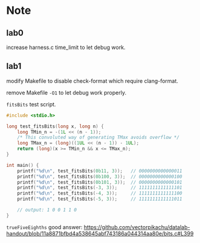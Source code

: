 # Note

## lab0

increase harness.c time_limit to let debug work.

## lab1

modify Makefile to disable check-format which require clang-format.

remove Makefile `-O1` to let debug work properly.

`fitsBits` test script.

```c
#include <stdio.h>

long test_fitsBits(long x, long n) {
    long TMin_n = -(1L << (n - 1));
    /* This convoluted way of generating TMax avoids overflow */
    long TMax_n = (long)((1UL << (n - 1)) - 1UL);
    return (long)(x >= TMin_n && x <= TMax_n);
}

int main() {
    printf("%d\n", test_fitsBits(0b11, 3));   // 0000000000000011
    printf("%d\n", test_fitsBits(0b100, 3));  // 0000000000000100
    printf("%d\n", test_fitsBits(0b101, 3));  // 0000000000000101
    printf("%d\n", test_fitsBits(-3, 3));     // 1111111111111101
    printf("%d\n", test_fitsBits(-4, 3));     // 1111111111111100
    printf("%d\n", test_fitsBits(-5, 3));     // 1111111111111011

    // output: 1 0 0 1 1 0
}
```

`trueFiveEighths` good answer: https://github.com/vectorpikachu/datalab-handout/blob/11a8871bfbd4a538645abf743186a044314aa80e/bits.c#L399
